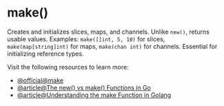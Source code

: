 # make()

Creates and initializes slices, maps, and channels. Unlike `new()`, returns usable values. Examples: `make([]int, 5, 10)` for slices, `make(map[string]int)` for maps, `make(chan int)` for channels. Essential for initializing reference types.

Visit the following resources to learn more:

- [@official@make](https://go.dev/tour/moretypes/13)
- [@article@The new() vs make() Functions in Go](https://www.freecodecamp.org/news/new-vs-make-functions-in-go/)
- [@article@Understanding the make Function in Golang](https://www.zetcode.com/golang/builtins-make/)